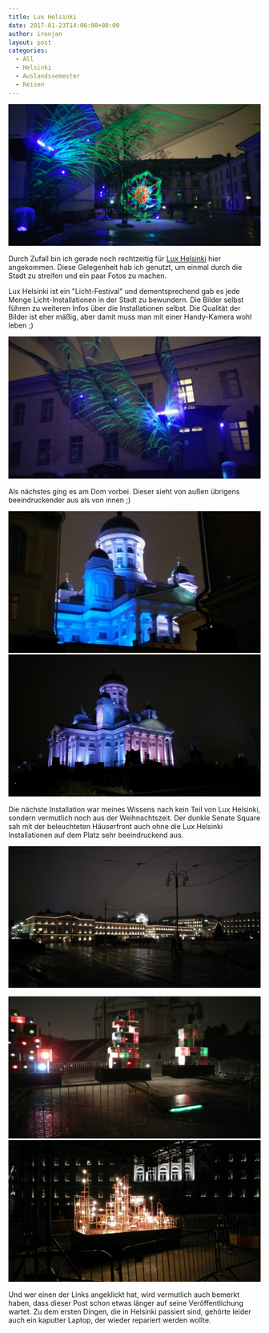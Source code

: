 ```yaml
---
title: Lux Helsinki
date: 2017-01-23T14:00:00+00:00
author: ironjan
layout: post
categories:
  - All
  - Helsinki
  - Auslandssemester
  - Reisen
---
```


[!["Flowers of Life" at Unioninkatu 38](/uploads/2017/01/Lux_Helsinki_20170109_215609.jpg)](http://www.luxhelsinki.fi/en/installation/flowers-of-life/)

Durch Zufall bin ich gerade noch rechtzeitig für [Lux Helsinki](http://www.luxhelsinki.fi/en) hier 
angekommen. Diese Gelegenheit hab ich genutzt, um einmal durch die Stadt zu streifen und ein paar 
Fotos zu machen.
 <!--more-->

Lux Helsinki ist ein "Licht-Festival" und dementsprechend gab es jede Menge Licht-Installationen in 
der Stadt zu bewundern. Die Bilder selbst führen zu weiteren Infos über die Installationen selbst. 
Die Qualität der Bilder ist eher mäßig, aber damit muss man mit einer Handy-Kamera wohl leben ;)

[!["Flowers of Life" at Unioninkatu 38 (Different angle)](/uploads/2017/01/Lux_Helsinki_20170109_215623.jpg)](http://www.luxhelsinki.fi/en/installation/flowers-of-life/)

Als nächstes ging es am Dom vorbei. Dieser sieht von außen übrigens beeindruckender aus als 
von innen ;)

[!["Tarja Ervasti: Domus 360° – Four Homes" at Helsinki Cathedral](/uploads/2017/01/Lux_Helsinki_20170109_220317_01.jpg)](http://www.luxhelsinki.fi/en/installation/tarja-ervasti-domus-360-nelja-kotia/)
[!["Tarja Ervasti: Domus 360° – Four Homes" at Helsinki Cathedral (different position)](/uploads/2017/01/Lux_Helsinki_20170109_215822.jpg)](http://www.luxhelsinki.fi/en/installation/tarja-ervasti-domus-360-nelja-kotia/)


Die nächste Installation war meines Wissens nach kein Teil von Lux Helsinki, sondern vermutlich noch
aus der Weihnachtszeit. Der dunkle Senate Square sah mit der beleuchteten Häuserfront auch ohne die 
Lux Helsinki Installationen auf dem Platz sehr beeindruckend aus.

![Lighted house behind a dark Senate Square](/uploads/2017/01/Lux_Helsinki_20170109_220209.jpg)



[!["Petri Tuhkanen: People Power" at Senate Square](/uploads/2017/01/Lux_Helsinki_20170109_220751.jpg)](http://www.luxhelsinki.fi/en/installation/petri-tuhkanen-joukkovoima-people-power/)
[!["Rölli Ridanpää & Tero Laine: Light Pipes" at Senate Square](/uploads/2017/01/Lux_Helsinki_20170109_220906.jpg)](http://www.luxhelsinki.fi/en/installation/rolli-ridanpaa-tero-laine-light-pipes/)


Und wer einen der Links angeklickt hat, wird vermutlich auch bemerkt haben, dass dieser Post schon 
etwas länger auf seine Veröffentlichung wartet. Zu dem ersten Dingen, die in Helsinki passiert sind, 
gehörte leider auch ein kaputter Laptop, der wieder repariert werden wollte. 

